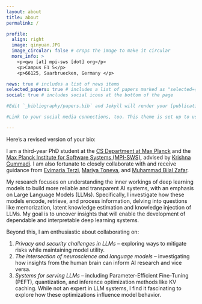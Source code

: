```yaml
---
layout: about
title: about
permalink: /

profile:
  align: right
  image: qinyuan.JPG
  image_circular: false # crops the image to make it circular
  more_info: >
    <p>qwu [at] mpi-sws [dot] org</p>
    <p>Campus E1 5</p>
    <p>66125, Saarbruecken, Germany </p>

news: true # includes a list of news items
selected_papers: true # includes a list of papers marked as "selected={true}"
social: true # includes social icons at the bottom of the page

#Edit `_bibliography/papers.bib` and Jekyll will render your [publications page](/al-folio/publications/) automatically.

#Link to your social media connections, too. This theme is set up to use [Font Awesome icons](https://fontawesome.com/) and [Academicons](https://jpswalsh.github.io/academicons/), like the ones below. Add your Facebook, Twitter, LinkedIn, Google Scholar, or just disable all of them.

---
```



Here’s a revised version of your bio:

I am a third-year PhD student at the <a href="https://www.cis.mpg.de/">CS Department at Max Planck</a> and the <a href="https://www.mpi-sws.org/">Max Planck Institute for Software Systems (MPI-SWS)</a>, advised by <a href="https://people.mpi-sws.org/~gummadi/">Krishna Gummadi</a>. I am also fortunate to closely collaborate with and receive guidance from <a href="https://cs-people.bu.edu/evimaria/">Evimaria Terzi</a>, <a href="https://mtoneva.com/">Mariya Toneva</a>, and <a href="https://informatik.rub.de/zafar/">Muhammad Bilal Zafar</a>.

My research focuses on understanding the inner workings of deep learning models to build more reliable and transparent AI systems, with an emphasis on Large Language Models (LLMs). Specifically, I investigate how these models encode, retrieve, and process information, delving into questions like memorization, latent knowledge estimation and knowledge injection of LLMs. My goal is to uncover insights that will enable the development of dependable and interpretable deep learning systems.

Beyond this, I am enthusiastic about collaborating on:

1. *Privacy and security challenges in LLMs* – exploring ways to mitigate risks while maintaining model utility.
2. *The intersection of neuroscience and language models* – investigating how insights from the human brain can inform AI research and vice versa.
3. *Systems for serving LLMs* – including Parameter-Efficient Fine-Tuning (PEFT), quantization, and inference optimization methods like KV caching. While not an expert in LLM systems, I find it fascinating to explore how these optimizations influence model behavior.

<!-- Prior to joining MPI-SWS, I earned my bachelor's degree in mathematics-physics fundamental science from the <a href="https://www.yingcai.uestc.edu.cn//">Yingcai Honors College</a> at the <a href="https://en.uestc.edu.cn/">University of Electronic Science and Technology of China (UESTC)</a>. -->